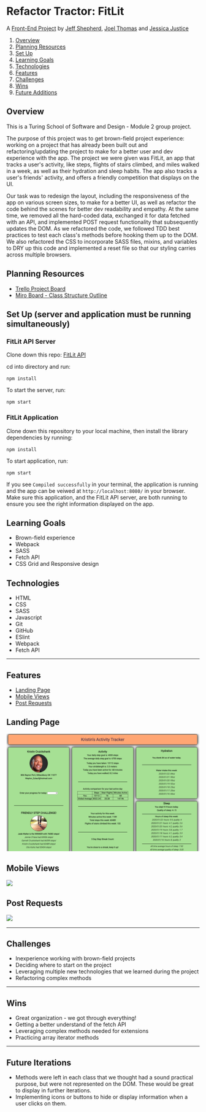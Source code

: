 # Refactor Tractor: FitLit

A [Front-End Project](https://frontend.turing.io/projects/module-2/refactor-tractor.html) by [Jeff Shepherd](https://github.com/JeffShepherd), [Joel Thomas](https://github.com/Shakikka) and [Jessica Justice](https://github.com/m1073496)



1. [Overview](#overview)
2. [Planning Resources](#planning-resources)
3. [Set Up](#set-up)
4. [Learning Goals](#learning-goals)
5. [Technologies](#technologies)
6. [Features](#features)
7. [Challenges](#challenges)
8. [Wins](#wins)
9. [Future Additions](#future-additions)


## Overview

This is a Turing School of Software and Design - Module 2 group project.

The purpose of this project was to get brown-field project experience: working on a project that has already been built out and refactoring/updating the project to make for a better user and dev experience with the app. The project we were given was FitLit, an app that tracks a user's activity, like steps, flights of stairs climbed, and miles walked in a week, as well as their hydration and sleep habits. The app also tracks a user's friends' activity, and offers a friendly competition that displays on the UI. 

Our task was to redesign the layout, including the responsiveness of the app on various screen sizes, to make for a better UI, as well as refactor the code behind the scenes for better dev readability and empathy. At the same time, we removed all the hard-coded data, exchanged it for data fetched with an API, and implemented POST request functionality that subsequently updates the DOM. As we refactored the code, we followed TDD best practices to test each class's methods before hooking them up to the DOM. We also refactored the CSS to incorporate SASS files, mixins, and variables to DRY up this code and implemented a reset file so that our styling carries across multiple browsers.

## Planning Resources

* [Trello Project Board](https://trello.com/b/oP41W1po/refactor-tractor)
* [Miro Board - Class Structure Outline](https://miro.com/app/board/o9J_lSqxVCE=/)


## Set Up (server and application must be running simultaneously)

### FitLit API Server

Clone down this repo: [FitLit API](https://github.com/turingschool-examples/fitlit-api)

cd into directory and run:

```
npm install
```

To start the server, run:

```
npm start
```

### FitLit Application

Clone down this repository to your local machine, then install the library dependencies by running:

```
npm install
```


To start application, run:

```
npm start
```

If you see `Compiled successfully` in your terminal, the application is running and the app can be veiwed at `http://localhost:8080/` in your browser. Make sure this application, and the FitLit API server, are both running to ensure you see the right information displayed on the app.




## Learning Goals

* Brown-field experience
* Webpack
* SASS
* Fetch API
* CSS Grid and Responsive design


## Technologies

* HTML
* CSS
* SASS
* Javascript
* Git
* GitHub
* ESlint
* Webpack
* Fetch API

---
## Features

+ [Landing Page](#landing-page)
+ [Mobile Views](#mobile-views)
+ [Post Requests](#post-requests)


## Landing Page


<img src="src/images/Screen Shot 2021-03-03 at 7.42.23 PM.png">


## Mobile Views


![](https://media.giphy.com/media/khbZidy9qRf0e6CqGJ/giphy.gif)



## Post Requests


![](https://media.giphy.com/media/3N4gXjnexFyH37d611/giphy.gif)





---
## Challenges

* Inexperience working with brown-field projects
* Deciding where to start on the project
* Leveraging multiple new technologies that we learned during the project
* Refactoring complex methods

---
## Wins


* Great organization - we got through everything!
* Getting a better understand of the fetch API
* Leveraging complex methods needed for extensions
* Practicing array iterator methods

---
## Future Iterations

* Methods were left in each class that we thought had a sound practical purpose, but were not represented on the DOM. These would be great to display in further iterations.
* Implementing icons or buttons to hide or display information when a user clicks on them.





